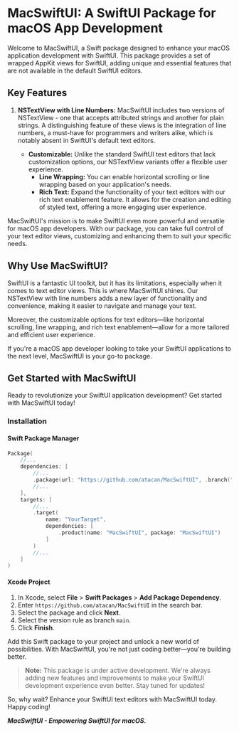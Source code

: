 # MacSwiftUI: A SwiftUI Package for macOS App Development

Welcome to MacSwiftUI, a Swift package designed to enhance your macOS application development with SwiftUI. This package provides a set of wrapped AppKit views for SwiftUI, adding unique and essential features that are not available in the default SwiftUI editors.

## Key Features

1. **NSTextView with Line Numbers:** MacSwiftUI includes two versions of NSTextView - one that accepts attributed strings and another for plain strings. A distinguishing feature of these views is the integration of line numbers, a must-have for programmers and writers alike, which is notably absent in SwiftUI's default text editors.

   - **Customizable:** Unlike the standard SwiftUI text editors that lack customization options, our NSTextView variants offer a flexible user experience. 
      - **Line Wrapping:** You can enable horizontal scrolling or line wrapping based on your application's needs.
      - **Rich Text:** Expand the functionality of your text editors with our rich text enablement feature. It allows for the creation and editing of styled text, offering a more engaging user experience.

MacSwiftUI's mission is to make SwiftUI even more powerful and versatile for macOS app developers. With our package, you can take full control of your text editor views, customizing and enhancing them to suit your specific needs.

## Why Use MacSwiftUI?

SwiftUI is a fantastic UI toolkit, but it has its limitations, especially when it comes to text editor views. This is where MacSwiftUI shines. Our NSTextView with line numbers adds a new layer of functionality and convenience, making it easier to navigate and manage your text. 

Moreover, the customizable options for text editors—like horizontal scrolling, line wrapping, and rich text enablement—allow for a more tailored and efficient user experience. 

If you're a macOS app developer looking to take your SwiftUI applications to the next level, MacSwiftUI is your go-to package.

## Get Started with MacSwiftUI

Ready to revolutionize your SwiftUI application development? Get started with MacSwiftUI today!

### Installation
#### Swift Package Manager
```swift
Package(
    //...
    dependencies: [
        //...
        .package(url: "https://github.com/atacan/MacSwiftUI", .branch("main"))
        //...
    ],
    targets: [
        //...
        .target(
            name: "YourTarget",
            dependencies: [
                .product(name: "MacSwiftUI", package: "MacSwiftUI")
            ]
        )
        //...
    ]
)
```
#### Xcode Project
1. In Xcode, select **File** > **Swift Packages** > **Add Package Dependency**.
1. Enter `https://github.com/atacan/MacSwiftUI` in the search bar.
1. Select the package and click **Next**.
1. Select the version rule as branch `main`.
1. Click **Finish**.

Add this Swift package to your project and unlock a new world of possibilities. With MacSwiftUI, you're not just coding better—you're building better.

> **Note:** This package is under active development. We're always adding new features and improvements to make your SwiftUI development experience even better. Stay tuned for updates!

So, why wait? Enhance your SwiftUI text editors with MacSwiftUI today. Happy coding!

_**MacSwiftUI - Empowering SwiftUI for macOS.**_
